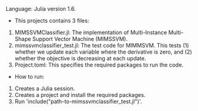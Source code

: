 Language: Julia version 1.6.

- This projects contains 3 files:
1. MIMSSVMClassifier.jl: The implementation of Multi-Instance Multi-Shape Support Vector Machine (MIMSSVM). 
2. mimssvmclassifier_test.jl: The test code for MIMMSVM. This tests (1) whether we update each variable where the derivative is zero, and (2) whether the objective is decreasing at each update.
3. Project.toml: This specifies the required packages to run the code.

- How to run:
1. Creates a Julia session.
2. Creates a project and install the required packages.
3. Run 'include("path-to-mimssvmclassifier_test.jl")'.